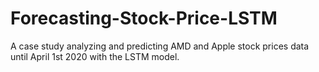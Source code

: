 # Forecasting-Stock-Price-LSTM
A case study analyzing and predicting AMD and Apple stock prices data until April 1st 2020 with the LSTM model. 
